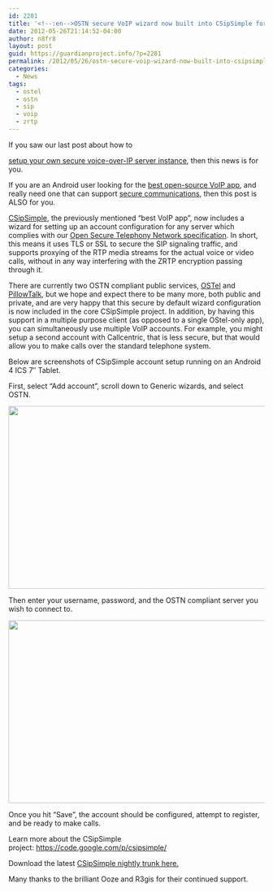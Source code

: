 ```yaml
---
id: 2281
title: '<!--:en-->OSTN secure VoIP wizard now built into CSipSimple for Android<!--:-->'
date: 2012-05-26T21:14:52-04:00
author: n8fr8
layout: post
guid: https://guardianproject.info/?p=2281
permalink: /2012/05/26/ostn-secure-voip-wizard-now-built-into-csipsimple-for-android/
categories:
  - News
tags:
  - ostel
  - ostn
  - sip
  - voip
  - zrtp
---
```

<!--:en-->If you saw our last post about how to 

[setup your own secure voice-over-IP server instance](https://guardianproject.info/2012/05/17/build-your-own-open-secure-telephony-network-some-assembly-required/), then this news is for you.

If you are an Android user looking for the [best open-source VoIP app](https://code.google.com/p/csipsimple/), and really need one that can support [secure communications](https://OSTel.co), then this post is ALSO for you.

[CSipSimple](https://code.google.com/p/csipsimple/), the previously mentioned “best VoIP app”, now includes a wizard for setting up an account configuration for any server which complies with our [Open Secure Telephony Network specification](https://guardianproject.info/wiki/OSTN_Compliance_Specification). In short, this means it uses TLS or SSL to secure the SIP signaling traffic, and supports proxying of the RTP media streams for the actual voice or video calls, without in any way interfering with the ZRTP encryption passing through it.

There are currently two OSTN compliant public services, [OSTel](https://OSTel.co) and [PillowTalk](https://intimi.ca:4242/), but we hope and expect there to be many more, both public and private, and are very happy that this secure by default wizard configuration is now included in the core CSipSimple project. In addition, by having this support in a multiple purpose client (as opposed to a single OStel-only app), you can simultaneously use multiple VoIP accounts. For example, you might setup a second account with Callcentric, that is less secure, but that would allow you to make calls over the standard telephone system.

Below are screenshots of CSipSimple account setup running on an Android 4 ICS 7″ Tablet.

First, select “Add account”, scroll down to Generic wizards, and select OSTN.

[<img class="alignnone  wp-image-2282" title="Screenshot_2012-05-26-20-46-05" src="https://guardianproject.info/wp-content/uploads/2012/05/Screenshot_2012-05-26-20-46-05.png" alt="" width="614" height="360" srcset="https://guardianproject.info/wp-content/uploads/2012/05/Screenshot_2012-05-26-20-46-05.png 1024w, https://guardianproject.info/wp-content/uploads/2012/05/Screenshot_2012-05-26-20-46-05-300x175.png 300w" sizes="(max-width: 614px) 100vw, 614px" />](https://guardianproject.info/wp-content/uploads/2012/05/Screenshot_2012-05-26-20-46-05.png)

Then enter your username, password, and the OSTN compliant server you wish to connect to.

[<img class="alignnone  wp-image-2283" title="Screenshot_2012-05-26-20-53-56" src="https://guardianproject.info/wp-content/uploads/2012/05/Screenshot_2012-05-26-20-53-56.png" alt="" width="614" height="360" srcset="https://guardianproject.info/wp-content/uploads/2012/05/Screenshot_2012-05-26-20-53-56.png 1024w, https://guardianproject.info/wp-content/uploads/2012/05/Screenshot_2012-05-26-20-53-56-300x175.png 300w" sizes="(max-width: 614px) 100vw, 614px" />](https://guardianproject.info/wp-content/uploads/2012/05/Screenshot_2012-05-26-20-53-56.png)

Once you hit “Save”, the account should be configured, attempt to register, and be ready to make calls.

Learn more about the CSipSimple project: <https://code.google.com/p/csipsimple/>

Download the latest [CSipSimple nightly trunk here.](http://nightlies.csipsimple.com/trunk/)

Many thanks to the brilliant Ooze and R3gis for their continued support.<!--:-->

<!--:pt-->

<!--:-->

<!--:es-->

<!--:-->
